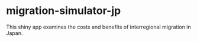 # migration-simulator-jp
This shiny app examines the costs and benefits of interregional migration in Japan.
